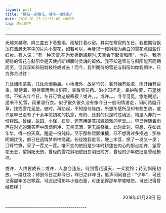 ```yaml
---
layout: post
title: "期待一朵雪花，期待一缕斜阳"
date: 2018-01-23 11:51:00 +0800
tag: 清心煮字
---
```

-----------------------------------------
<p align="justify">天越来越寒，隔三差五下着些雨，雨敲打着纱窗。其实在寒寂的冬日，我更期待飘荡在浩渺天宇中的片片小雪花，如若可以，再奢求一缕斜阳为素白的雪花点缀些许红妆。有人说：“有一种天使,在为爱折断翅膀时,天空会下起雪和雨”，也许，我所期待的雪花与斜阳会是天使折断翅膀时灵魂的皈依。我不知道雪花与斜阳能否同期而至，但我深知斜阳剪枝终成过去！而今，我所期待的雪花与斜阳如你我期许，只为弥合过往！</p>

<p align="justify">几处烟雨蒙蒙，几处炊烟袅袅。小桥洼外，故庭竹旁，雾开始有些浓，雨开始有些重，期待着、期待着雨后出斜阳，雾散雪花扬。沿小园径走，霜护阶菱，石篁犹绿，不知去年今日，冬日可曾这般寒寂？或许。。。或许。。。寻寻觅觅，悠悠期期，遥来不见雪，雨重湿行衣。似乎很久很久没有像今日一般闲情游走，问问路隘芥草，找找雪花足迹。彼时，再忆起，不知是何缘由，所想所感所见却有些生疏，或许是早已没有了十余年前初初的执念，有的、还剩的只是时过境迁、物是人非的一份释然。曾经，故园、小径、石篁，还有用蓬蒿搭建嬉戏的草堂。。。早已伴随着雨声在时光的滴答声中风烟俱净，无需沉湎，更无需祭奠。此时此刻，只想，在如此年华，得一份天真，邂逅一份纯粹。至于那些熙熙攘攘，已不想再过多描述；那些明媚忧伤，都已在遗情梦断中隐藏。长径独我跫音，埂上木芽，换了一发又一发；汀畔竹笋，采了一茬又一茬。唯不变的依旧是少年时耕垡在内心的那点期许，望雪花无恙，望斜阳无伤，曾经的雪花斜阳依旧在明日前方，曾经的少年依旧是曾经模样。</p>

<p align="justify">或许，人终要成长；或许，人总会遗忘。待到雪花漫天，一朵犹怜；待到斜阳初放，一缕红妆；待到今日之非今日，昨日之非昨日，低声问问自己："少年"，可还记得那年冬日寒霜，可还记得那年小径石篁，可还记得那年举笔暗伤，可还记得曾经模样！</p>

<p align="right">2018年01月23日 记</p>
-----------------------------------------
